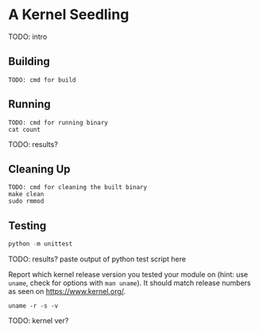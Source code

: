 # A Kernel Seedling
TODO: intro

## Building
```shell
TODO: cmd for build
```

## Running
```shell
TODO: cmd for running binary
cat count
```
TODO: results?

## Cleaning Up
```shell
TODO: cmd for cleaning the built binary
make clean
sudo rmmod
```

## Testing
```python
python -m unittest
```
TODO: results?
paste output of python test script here

Report which kernel release version you tested your module on
(hint: use `uname`, check for options with `man uname`).
It should match release numbers as seen on https://www.kernel.org/.

```shell
uname -r -s -v
```
TODO: kernel ver?